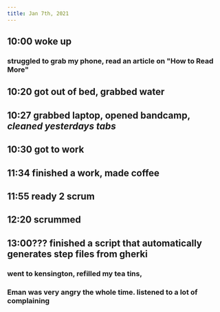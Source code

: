 ```yaml
---
title: Jan 7th, 2021
---
```


## 10:00 woke up
### struggled to grab my phone, read an article on "How to Read More"
## 10:20 got out of bed, grabbed water
## 10:27 grabbed laptop, opened bandcamp, *cleaned yesterdays tabs*
## 10:30 got to work
## 11:34 finished a work, made coffee
## 11:55 ready 2 scrum
## 12:20 scrummed
## 13:00??? finished a script that automatically generates step files from gherki
### went to kensington, refilled my tea tins,
### Eman was very angry the whole time. listened to a lot of complaining
###
